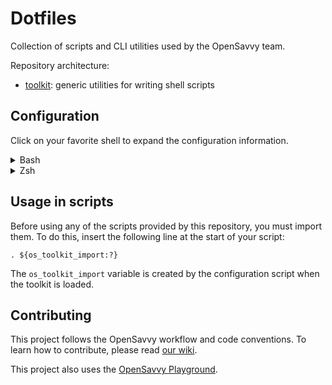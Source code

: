 # Dotfiles

Collection of scripts and CLI utilities used by the OpenSavvy team.

Repository architecture:
- [toolkit](toolkit/README.md): generic utilities for writing shell scripts

## Configuration

Click on your favorite shell to expand the configuration information.

<details>
<summary>Bash</summary>

```shell
# Add to your ~/.bashrc
source path_to_dotfiles/os_configure.bash
```

</details>
<details>
<summary>Zsh</summary>

```shell
# Add to your ~/.zshrc
source path_to_dotfiles/os_configure.zsh
```

</details>

## Usage in scripts

Before using any of the scripts provided by this repository, you must import them.
To do this, insert the following line at the start of your script:

```shell
. ${os_toolkit_import:?}
```

The `os_toolkit_import` variable is created by the configuration script when the toolkit is loaded.

## Contributing

This project follows the OpenSavvy workflow and code conventions.
To learn how to contribute, please read [our wiki](https://gitlab.com/opensavvy/wiki/-/blob/main/README.md).

This project also uses the [OpenSavvy Playground](docs/playground/README.md).
